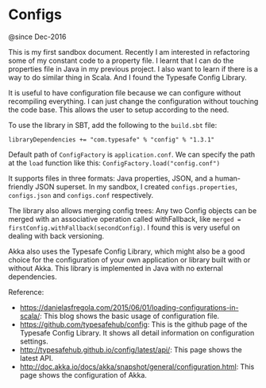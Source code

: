 # Configs

@since Dec-2016

This is my first sandbox document. Recently I am interested in refactoring some 
of my constant code to a property file. I learnt that I can do the properties file
in Java in my previous project. I also want to learn if there is a way to do similar
thing in Scala. And I found the Typesafe Config Library. 

It is useful to have configuration file because we can configure
without recompiling everything. I can just change the configuration without touching
the code base. This allows the user to setup according to the need.

To use the library in SBT, add the following to the `build.sbt` file:
```
libraryDependencies += "com.typesafe" % "config" % "1.3.1"
```

Default path of `ConfigFactory` is `application.conf`. We can specify the path at
the `load` function like this: `ConfigFactory.load("config.conf")`

It supports files in three formats: Java properties, JSON, and a human-friendly JSON superset.
In my sandbox, I created `configs.properties`, `configs.json` and `configs.conf` respectively.

The library also allows merging config trees: Any two Config objects can be merged
with an associative operation called withFallback, like 
`merged = firstConfig.withFallback(secondConfig)`. I found this is very useful
on dealing with back versioning.

Akka also uses the Typesafe Config Library, which might also be a good choice 
for the configuration of your own application or library built with or without 
Akka. This library is implemented in Java with no external dependencies.

Reference:
- https://danielasfregola.com/2015/06/01/loading-configurations-in-scala/: 
This blog shows the basic usage of configuration file.
- https://github.com/typesafehub/config: This is the github page of the Typesafe Config Library. 
It shows all detail information on configuration settings. 
- http://typesafehub.github.io/config/latest/api/: This page shows the latest API.
- http://doc.akka.io/docs/akka/snapshot/general/configuration.html: This page 
shows the configuration of Akka.
